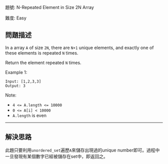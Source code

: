 題號: N-Repeated Element in Size 2N Array

難度: Easy

## 問題描述
In a array `A` of size `2N`, there are `N+1` unique elements, and exactly one of these elements is repeated `N` times.

Return the element repeated `N` times.

Example 1:

```
Input: [1,2,3,3]
Output: 3
```

Note:


- `4 <= A.length <= 10000`
- `0 <= A[i] < 10000`
- `A.length` is even


---
## 解決思路

此題只要利用`unordered_set`遍歷`A`來儲存出現過的unique number即可。過程中一旦發現有某個數字已經被儲存在set中，即返回之。